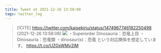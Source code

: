 ```yaml
---
title: Tweet at 2021-12-26 13:58:08
tags: twitter_log
---
```


> [!CITE] https://twitter.com/kaisekiriu/status/1474967746182250498 (2021-12-26 13:58:08)
> ![](https://twitter.com/kaisekiriu/status/1474967746182250498)
> ・Superorder Dinosauria：恐竜上目
> ・Dinosauria：恐竜類
> ・dinosaur(s)：恐竜
> という対応関係を想定しています。
> https://t.co/UZGsWMy2iM

